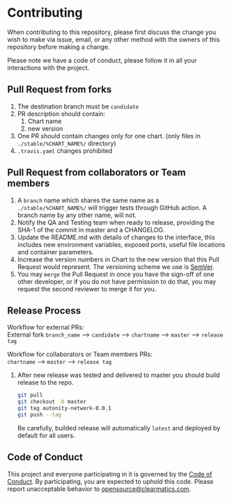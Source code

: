 # Contributing

When contributing to this repository, please first discuss the change you wish to make via issue,
email, or any other method with the owners of this repository before making a change. 

Please note we have a code of conduct, please follow it in all your interactions with the project.

## Pull Request from forks

1. The destination branch must be `candidate`
2. PR description should contain:
   1. Chart name
   2. new version
3. One PR should contain changes only for one chart. (only files in `./stable/%CHART_NAME%/` directory)
4. `.travis.yaml` changes prohibited

## Pull Request from collaborators or Team members

1. A `branch` name which shares the same name as a `./stable/%CHART_NAME%/` will trigger tests through GitHub action. A branch name by any other name, will not.
2. Notify the QA and Testing team when ready to release, providing the SHA-1 of the commit in master and a CHANGELOG.
3. Update the README.md with details of changes to the interface, this includes new environment
   variables, exposed ports, useful file locations and container parameters.
4. Increase the version numbers in Chart to the new version that this
   Pull Request would represent. The versioning scheme we use is [SemVer][semver].
5. You may `merge` the Pull Request in once you have the sign-off of one other developer, or if you 
   do not have permission to do that, you may request the second reviewer to merge it for you.

## Release Process

Workflow for external PRs:   
External fork `branch_name` --> `candidate` --> `chartname` --> `master` --> `release tag`

Workflow for collaborators or Team members PRs:   
`chartname` --> `master` --> `release tag`

1. After new release was tested and delivered to master you should build release to the repo.
   ```bash
   git pull
   git checkout -b master
   git tag autonity-network-0.0.1
   git push --tag
   ```
   Be carefully, builded release will automatically `latest` and deployed by default for all users.


## Code of Conduct

This project and everyone participating in it is governed by the [Code of Conduct][codeofconduct]. By participating, you are expected to uphold this code. Please report unacceptable behavior to [opensource@clearmatics.com][email].

[codeofconduct]: CODE_OF_CONDUCT.md 
[semver]: http://semver.org/
[email]: mailto:opensource@clearmatics.com
